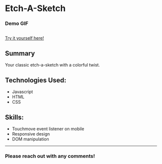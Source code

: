 # Etch-A-Sketch

<h3>Demo GIF</h3>

<img src="" width="full" height="auto" />



<a href="https://zach-adcock.github.io/Etch-A-Sketch/" target="_blank" rel="noopener noreferrer">Try it yourself here!</a>


<h2>Summary</h2>
<p>Your classic etch-a-sketch with a colorful twist.</p>

 <h2>Technologies Used:</h2>
 <ul>
  <li>Javascript</li>
  <li>HTML</li>
  <li>CSS</li>
 </ul>

 <h2>Skills:</h2>
 <ul>
  <li>Touchmove event listener on mobile</li>
  <li>Responsive design</li>
  <li>DOM manipulation</li>
 </ul>
 

 ---

<h3>Please reach out with any comments!</h3>
